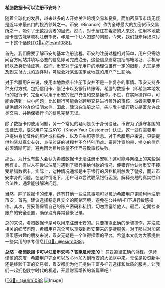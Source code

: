 **希腊数据卡可以注册币安吗？**

随着全球化的发展，越来越多的人开始关注跨境交易和投资，而加密货币市场无疑是近年来最热门的投资领域之一。币安（Binance）作为全球最大的加密货币交易所之一，吸引了无数投资者的目光。然而，对于居住在希腊的人来说，使用本地数据卡是否能够顺利注册币安，却是一个让人困惑的问题。今天，我们就来详细探讨一下这个话题[[TG💪+ @esim1088](https://t.me/s/esim1088)]。

首先，我们需要了解币安的基本注册流程。币安的注册过程相对简单，用户只需访问官方网站并填写必要的信息即可完成注册。这些信息通常包括邮箱地址、手机号码以及身份验证等。然而，币安对于注册用户的地理位置有一定的限制，尤其是涉及到支付方式的选择时，可能会对某些国家或地区的用户产生影响。

对于希腊用户来说，使用本地数据卡注册币安并不是一件复杂的事情。币安支持多种支付方式，包括信用卡、借记卡以及银行转账等。希腊的数据卡（即希腊本地发行的银行卡）完全可以用于币安的账户充值和交易操作。不过，在实际操作中，可能会遇到一些小问题，比如银行可能会对跨境交易进行额外的审核，或者需要用户提供额外的身份证明文件。因此，建议在注册之前，先与发卡银行确认是否允许此类交易，并确保银行卡的信息完整无误。

除了数据卡的使用问题，另一个常见的疑问是关于身份验证。币安为了遵守各国的法律法规，要求用户完成KYC（Know Your Customer）认证。这一过程需要用户提供身份证件的照片或扫描件，以及自拍照等信息。对于希腊用户来说，只要提供的资料真实有效，身份验证的过程并不会特别困难。需要注意的是，提交的信息必须清晰可辨，避免因为照片质量不佳而导致审核失败。

那么，为什么有些人会认为希腊数据卡无法注册币安呢？这可能与网络上的某些误解有关。有些人在尝试注册时遇到了银行拒绝付款的情况，便错误地认为币安不接受希腊数据卡。实际上，这种情况通常是由于银行的风控机制触发了警报，而非币安本身的问题。在这种情况下，用户可以尝试联系银行客服，解释交易的真实性和合法性，通常能够解决问题。

当然，除了数据卡的使用，还有其他一些注意事项可以帮助希腊用户更顺利地注册币安。首先，建议选择稳定且安全的网络环境，避免在公共Wi-Fi下进行敏感操作。其次，要妥善保管自己的账户密码和私钥，切勿泄露给他人。最后，定期检查账户的安全设置，确保没有异常登录记录。

总的来说，希腊数据卡是可以用来注册币安的。只要按照正确的步骤操作，并注意相关的细节问题，希腊用户完全可以享受到币安带来的便捷服务。对于那些对加密货币感兴趣的朋友来说，币安无疑是一个值得探索的平台。希望本文能为大家提供一些实用的参考信息[[TG💪+ @esim1088](https://t.me/s/esim1088)]。

**总结：希腊数据卡可以注册币安吗？答案是肯定的！** 只要遵循正确的流程，保持谨慎的态度，希腊用户完全可以放心地加入到币安的大家庭中来。无论是投资新手还是经验丰富的交易者，币安都能为他们提供丰富多样的选择和优质的服务。让我们一起拥抱数字时代的机遇，开启财富增长的新篇章吧！

[[TG💪+ @esim1088](https://t.me/s/esim1088) ![Image](https://i.postimg.cc/4NQfJmqS/Snipaste-2025-05-13-00-14-12.png)]